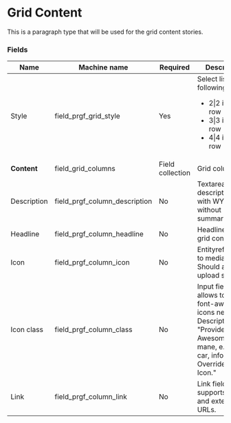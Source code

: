 # Grid Content
This is a paragraph type that will be used for the grid content stories.

### Fields
| Name  | Machine name | Required | Description |
| ------------- | ------------- | ------------- | ------------- |
| Style | field\_prgf\_grid_style | Yes | Select list with following values: <ul><li>2\|2 items per row</li><li>3\|3 items per row</li><li>4\|4 items per row</li></ul> |
| **Content** | field\_grid_columns | Field collection | Grid columns |
| Description| field\_prgf\_column_description | No | Textarea for the description/body with WYSIWYG, without summary. |
| Headline | field\_prgf\_column_headline | No | Headline of the grid content. |
| Icon | field\_prgf\_column_icon | No | Entityreference to media asset. Should allow to upload svgs.|
| Icon class | field\_prgf\_column_class | No | Input field that allows to add the font-awesome icons needed. Description - "Provide a "Font Awesome" icon mane, e.g. flag, car, info. Overrides image Icon." |
| Link | field\_prgf\_column_link | No | Link field that supports internal and external URLs. |
